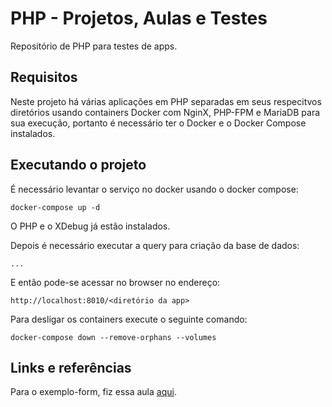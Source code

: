 # PHP - Projetos, Aulas e Testes

Repositório de PHP para testes de apps.

## Requisitos

Neste projeto há várias aplicações em PHP separadas em seus respecitvos diretórios usando containers Docker com NginX, PHP-FPM e MariaDB para sua execução, portanto é necessário ter o Docker e o Docker Compose instalados.

## Executando o projeto

É necessário levantar o serviço no docker usando o docker compose:

`docker-compose up -d`

O PHP e o XDebug já estão instalados.

Depois é necessário executar a query para criação da base de dados:

`...`

E então pode-se acessar no browser no endereço:

`http://localhost:8010/<diretório da app>`

Para desligar os containers execute o seguinte comando:

`docker-compose down --remove-orphans --volumes`

## Links e referências

Para o exemplo-form, fiz essa aula [aqui](https://www.youtube.com/watch?v=4tBeeMcw2sM).

